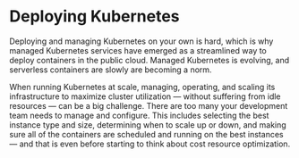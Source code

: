 # Deploying Kubernetes

Deploying and managing Kubernetes on your own is hard, which is why managed Kubernetes services have emerged as a streamlined way to deploy containers in the public cloud. Managed Kubernetes is evolving, and serverless containers are slowly are becoming a norm.

When running Kubernetes at scale, managing, operating, and scaling its infrastructure to maximize cluster utilization — without suffering from idle resources — can be a big challenge. There are too many your development team needs to manage and configure. This includes selecting the best instance type and size, determining when to scale up or down, and making sure all of the containers are scheduled and running on the best instances — and that is even before starting to think about cost resource optimization.


